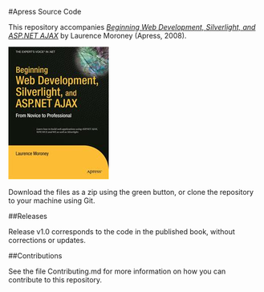 #Apress Source Code

This repository accompanies [*Beginning Web Development, Silverlight, and ASP.NET AJAX*](http://www.apress.com/9781590599594) by Laurence Moroney (Apress, 2008).

![Cover image](9781590599594.jpg)

Download the files as a zip using the green button, or clone the repository to your machine using Git.

##Releases

Release v1.0 corresponds to the code in the published book, without corrections or updates.

##Contributions

See the file Contributing.md for more information on how you can contribute to this repository.
